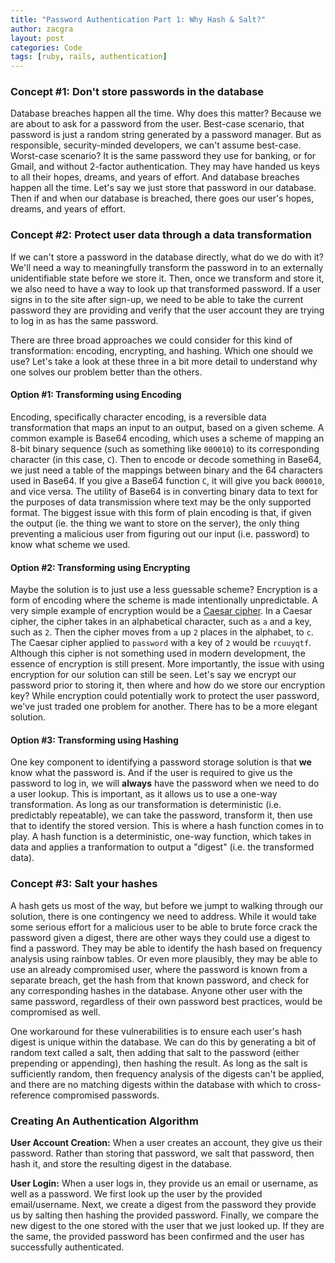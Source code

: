 ```yaml
---
title: "Password Authentication Part 1: Why Hash & Salt?"
author: zacgra
layout: post
categories: Code
tags: [ruby, rails, authentication]
---
```


### Concept #1: Don't store passwords in the database

Database breaches happen all the time. Why does this matter? Because we are about to ask for a password from the user. Best-case scenario, that password is just a random string generated by a password manager. But as responsible, security-minded developers, we can't assume best-case. Worst-case scenario? It is the same password they use for banking, or for Gmail, and without 2-factor authentication. They may have handed us keys to all their hopes, dreams, and years of effort. And database breaches happen all the time. Let's say we just store that password in our database. Then if and when our database is breached, there goes our user's hopes, dreams, and years of effort.

### Concept #2: Protect user data through a data transformation

If we can't store a password in the database directly, what do we do with it? We'll need a way to meaningfully transform the password in to an externally unidentifiable state before we store it. Then, once we transform and store it, we also need to have a way to look up that transformed password. If a user signs in to the site after sign-up, we need to be able to take the current password they are providing and verify that the user account they are trying to log in as has the same password.

There are three broad approaches we could consider for this kind of transformation: encoding, encrypting, and hashing. Which one should we use? Let's take a look at these three in a bit more detail to understand why one solves our problem better than the others.

#### Option #1: Transforming using Encoding

Encoding, specifically character encoding, is a reversible data transformation that maps an input to an output, based on a given scheme. A common example is Base64 encoding, which uses a scheme of mapping an 8-bit binary sequence (such as something like `000010`) to its corresponding character (in this case, `C`). Then to encode or decode something in Base64, we just need a table of the mappings between binary and the 64 characters used in Base64. If you give a Base64 function `C`, it will give you back `000010`, and vice versa. The utility of Base64 is in converting binary data to text for the purposes of data transmission where text may be the only supported format. The biggest issue with this form of plain encoding is that, if given the output (ie. the thing we want to store on the server), the only thing preventing a malicious user from figuring out our input (i.e. password) to know what scheme we used.

#### Option #2: Transforming using Encrypting

Maybe the solution is to just use a less guessable scheme? Encryption is a form of encoding where the scheme is made intentionally unpredictable. A very simple example of encryption would be a [Caesar cipher](https://en.wikipedia.org/wiki/Caesar_cipher). In a Caesar cipher, the cipher takes in an alphabetical character, such as `a` and a key, such as `2`. Then the cipher moves from `a` up `2` places in the alphabet, to `c`. The Caesar cipher applied to `password` with a key of `2` would be `rcuuyqtf`. Although this cipher is not something used in modern development, the essence of encryption is still present. More importantly, the issue with using encryption for our solution can still be seen. Let's say we encrypt our password prior to storing it, then where and how do we store our encryption key? While encryption could potentially work to protect the user password, we've just traded one problem for another. There has to be a more elegant solution.

#### Option #3: Transforming using Hashing

One key component to identifying a password storage solution is that **we** know what the password is. And if the user is required to give us the password to log in, we will **always** have the password when we need to do a user lookup. This is important, as it allows us to use a one-way transformation. As long as our transformation is deterministic (i.e. predictably repeatable), we can take the password, transform it, then use that to identify the stored version. This is where a hash function comes in to play. A hash function is a deterministic, one-way function, which takes in data and applies a tranformation to output a "digest" (i.e. the transformed data).

### Concept #3: Salt your hashes

A hash gets us most of the way, but before we jumpt to walking through our solution, there is one contingency we need to address. While it would take some serious effort for a malicious user to be able to brute force crack the password given a digest, there are other ways they could use a digest to find a password. They may be able to identify the hash based on frequency analysis using rainbow tables. Or even more plausibly, they may be able to use an already compromised user, where the password is known from a separate breach, get the hash from that known password, and check for any corresponding hashes in the database. Anyone other user with the same password, regardless of their own password best practices, would be compromised as well.

One workaround for these vulnerabilities is to ensure each user's hash digest is unique within the database. We can do this by generating a bit of random text called a salt, then adding that salt to the password (either prepending or appending), then hashing the result. As long as the salt is sufficiently random, then frequency analysis of the digests can't be applied, and there are no matching digests within the database with which to cross-reference compromised passwords.

### Creating An Authentication Algorithm

**User Account Creation:**
When a user creates an account, they give us their password. Rather than storing that password, we salt that password, then hash it, and store the resulting digest in the database.

**User Login:**
When a user logs in, they provide us an email or username, as well as a password. We first look up the user by the provided email/username. Next, we create a digest from the password they provide us by salting then hashing the provided password. Finally, we compare the new digest to the one stored with the user that we just looked up. If they are the same, the provided password has been confirmed and the user has successfully authenticated.
